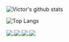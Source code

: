 ![Victor's github stats](https://github-readme-stats.vercel.app/api?username=vichuge&show_icons=true&theme=radical)

![Top Langs](https://github-readme-stats.vercel.app/api/top-langs/?username=vichuge)

<div>
<a href="https://github.com/vichuge/6-the-next-web">
  <img align="center" src="https://github-readme-stats.vercel.app/api/pin/?username=vichuge&repo=6-the-next-web" />
</a>
<a href="https://github.com/vichuge/5-Design-Teardown">
  <img align="center" src="https://github-readme-stats.vercel.app/api/pin/?username=vichuge&repo=5-Design-Teardown" />
</a>
<a href="https://github.com/vichuge/4-Building-with-Backgrounds-and-Gradients">
  <img align="center" src="https://github-readme-stats.vercel.app/api/pin/?username=vichuge&repo=4-Building-with-Backgrounds-and-Gradients" />
</a>
<a href="https://github.com/vichuge/PositioningAndFloatingElements">
  <img align="center" src="https://github-readme-stats.vercel.app/api/pin/?username=vichuge&repo=PositioningAndFloatingElements" />
</a>
  </div>
  
<!--![Victor's stats](https://github-readme-stats.vercel.app/api/wakatime?username=vichuge)-->
